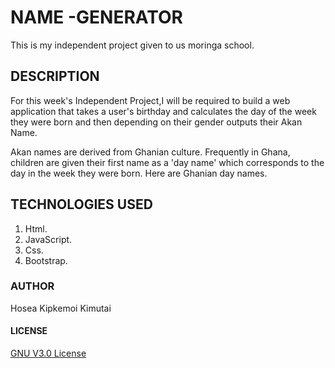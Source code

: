 # NAME -GENERATOR
This is my independent project given to us moringa school.
## DESCRIPTION
For this week's Independent Project,I will be required to build a web application that takes a user's birthday and calculates the day of the week they were born and then depending on their gender outputs their Akan Name. 

Akan names are derived from Ghanian culture. Frequently in Ghana, children are given their first name as a 'day name' which corresponds to the day in the week they were born. Here are Ghanian day names.

## TECHNOLOGIES USED
1. Html.
2. JavaScript.
3. Css.
4. Bootstrap.
### AUTHOR

Hosea Kipkemoi Kimutai

#### LICENSE

[GNU V3.0 License](https://github.com/Kemboihosea/project-2/)


